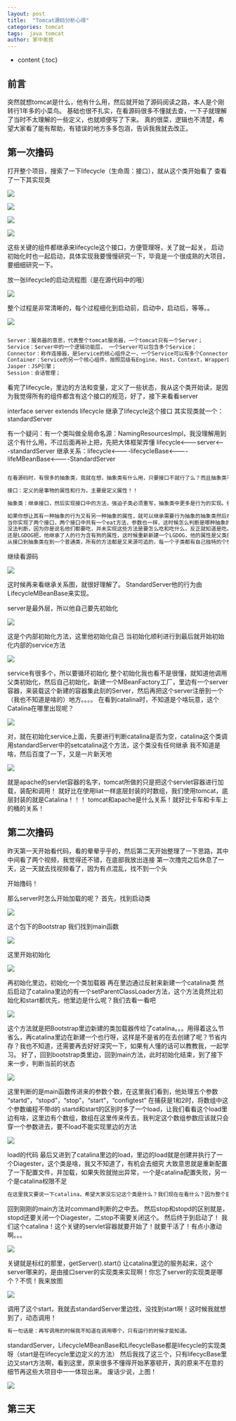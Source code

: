 ```yaml
---
layout: post
title:  "Tomcat源码分析心得"
categories: tomcat
tags:  java tomcat  
author: 家中男孩
---
```


* content
{:toc}


## 前言

突然就想tomcat是什么，他有什么用，然后就开始了源码阅读之路，本人是个刚转行1年多的小菜鸟。
基础也很不扎实，在看源码很多不懂就去查，一下子就理解了当时不太理解的一些定义，也就顺便写了下来。
真的很菜，逻辑也不清楚，希望大家看了能有帮助，有错误的地方多多包涵，告诉我我就去改正。

##  第一次撸码

打开整个项目，搜索了一下lifecycle（生命周：接口），就从这个类开始看了
查看了一下其实现类

![](https://wxt.sinaimg.cn/thumb300/006BeuLUgy1g0vgtyujmij30eo0a8753.jpg?tags=%5B%5D)

![](https://wxt.sinaimg.cn/thumb300/006BeuLUgy1g0vgtywc7bj30eo0abdgm.jpg?tags=%5B%5D)

![](https://wxt.sinaimg.cn/thumb300/006BeuLUgy1g0vgtyuxfaj30eo0acaas.jpg?tags=%5B%5D)

![](https://wxt.sinaimg.cn/thumb300/006BeuLUgy1g0vgtyupzqj30eq0abmxx.jpg?tags=%5B%5D)

这些关键的组件都继承来lifecycle这个接口，方便管理呀，关了就一起关，
启动初始化时也一起启动，具体实现我要慢慢研究一下，毕竟是一个很成熟的大项目，要细细研究一下。


放一张lifecycle的启动流程图（是在源代码中的哦）

![](https://wxt.sinaimg.cn/thumb300/006BeuLUly1g0vgzffrqgj30de0esaac.jpg?tags=%5B%5D)

整个过程是非常清晰的，每个过程细化到启动前，启动中，启动后，等等。。

![](https://wxt.sinaimg.cn/thumb300/006BeuLUly1g0vh3kzd6kj30g30bvq37.jpg?tags=%5B%5D)

```js

Server：服务器的意思，代表整个tomcat服务器，一个tomcat只有一个Server；
Service：Server中的一个逻辑功能层， 一个Server可以包含多个Service；
Connector：称作连接器，是Service的核心组件之一，一个Service可以有多个Connector，主要是连接客户端请求；
Container：Service的另一个核心组件，按照层级有Engine，Host，Context，Wrapper四种，一个Service只有一个Engine，其主要作用是执行业务逻辑；
Jasper：JSP引擎；
Session：会话管理；

```

看完了lifecycle，里边的方法和变量，定义了一些状态，我从这个类开始读，是因为我觉得所有的组件都含有这个接口的规范，好了，接下来看看server


interface server extends lifecycle
继承了lifecycle这个接口
其实现类就一个：standardServer

有一个疑问：有一个类叫做全局命名源：NamingResourcesImpl，我没理解用到这个有什么用，不过后面再补上把，先把大体框架弄懂
lifecycle<---server<---standardServer
继承关系：lifecycle<----lifecycleBase<----lifeMBeanBase<----StandardServer

```js

在看源码时，有很多的抽象类，我就在想，抽象类有什么用，只要接口不就行了么？而且抽象类不能被创建，这在面试中我还被问到一个问题：怎么样去阻止一个类不被创建，那就是抽象类啊，我竟然傻乎乎的没回答出来，可想而知我的基础时多么的糟糕，这么糟糕的基础就是因为我只会写代码，并不理解我所写代码语言的思想；有点跑题哈

接口：定义的是事物的属性和行为，主要是定义属性！！

抽象类：继承接口，然后实现接口中的方法，强迫子类必须重写，抽象类中更多是行为的实现。例如一个物种叫做LGDOG，他既是人又是狗，他不用狗的行为，却有狗的属性，同时他具有完整人类的行为，这时候他可以继承人类的抽象类和实现狗的接口，他不必实现狗的行为，但是他有狗的属性哦，但是如果他只实现狗的接口，这时候他就必须要强制实现狗的行为。

如果你想让其有一种抽象的行为又有另一种抽象的属性，就可以继承需要行为抽象的抽象类然后在继承需要属性的抽象接口。
当你实现了两个接口，两个接口中共有一个eat方法，参数也一样，这时候怎么判断是哪种抽象的吃呢？
没法判断，因为你是说名他们都要吃，并未实现这些方法是要怎么吃和吃什么，反正就知道是吃。要知道怎么吃，就只能靠各自的抽象类来重新说明，但是如果你想让LGDOG一会是人的吃法，一会又是狗的吃法，那这个是个特别的种类，需要重新把他定义为一种新的抽象，同时实现这两种实现，他有自己的抽象类来实现他自己的吃法，既不是人吃也不是狗吃，事LGDOG吃。
还是LGDOG把，他继承了人的行为含有狗的属性，这时候重新新建一个LGDOG，他的属性是父类的，但是行为是指向自己的。
从接口到抽象类在到一个普通类，所有的方法都是又来源可追的，每一个子类都有自己独特的个性同时也可溯源，找到最根本的方法。

```

继续看源码

![](https://wxt.sinaimg.cn/thumb300/006BeuLUly1g0vha5nfb3j30c4093t8t.jpg?tags=%5B%5D)

这时候再来看继承关系图，就很好理解了。
StandardServer他的行为由LifecycleMBeanBase来实现。

server是最外层，所以他自己要先初始化

![](https://wxt.sinaimg.cn/thumb300/006BeuLUly1g0vhcdwdepj30fk051dfx.jpg?tags=%5B%5D)

这是个内部初始化方法，这里他初始化自己
当初始化顺利进行到最后就开始初始化内部的service方法

![](https://wxt.sinaimg.cn/thumb300/006BeuLUly1g0vhedcfg6j308w02l744.jpg?tags=%5B%5D)

service有很多个，所以要循环初始化
整个初始化我也看不是很懂，就知道他调用父类初始化，然后自己初始化，新建一个MBeanFactory工厂，里边有一个server容器，来装载这个新建的容器集此刻的Server，然后再把这个server注册到一个（我也不知道是啥的）地方。。。。
在看到catalina时，不知道是个啥玩意，这个Catalina在哪里出现呢？

![](https://wxt.sinaimg.cn/thumb300/006BeuLUly1g0vhga6aesj30e50g20te.jpg?tags=%5B%5D)


对，就在初始化service上面，先要进行判断catalina是否为空，catalina这个类调用standardServer中的setcatalina这个方法，这个类没有任何继承
我不知道是啥，然后百度了一下，又是一片新天地

![](https://wxt.sinaimg.cn/thumb300/006BeuLUly1g0vhiq9ribj30ef01fwed.jpg?tags=%5B%5D)

就是apache的servlet容器的名字，tomcat所做的只是把这个servlet容器进行加载，装配和调用！
就好比在使用liat一样底层封装的时数组，我们使用tomcat，底层封装的就是Catalina！！！
tomcat和apache是什么关系！就好比卡车和卡车上的桶的关系！

## 第二次撸码
昨天第一天开始看代码，看的晕晕乎乎的，然后第二天开始整理了一下思路，其中中间看了两个视频，我觉得还不错，在底部我放出连接
第一次撸完之后休息了一天，这一天就去找视频看了，因为有点混乱，找不到一个头

开始撸码！

那么server时怎么开始加载的呢？
首先，找到启动类

![](https://wxt.sinaimg.cn/thumb300/006BeuLUly1g0vho3g5jgj307b00vt8h.jpg?tags=%5B%5D)

这个包下的Bootstrap
我们找到main函数

![](https://wxt.sinaimg.cn/thumb300/006BeuLUly1g0vhpcv2wzj30g10c1wex.jpg?tags=%5B%5D)

这里开始初始化

![](https://wxt.sinaimg.cn/thumb300/006BeuLUly1g0vhrkmed1j30im0frq3s.jpg?tags=%5B%5D)

再初始化里边，初始化一个类加载器
再在里边通过反射来新建一个catalina类
然后启动了catalina里边的有一个setParentClassLoader方法，这个方法竟然比初始化和start都优先，他里边是什么呢？我们去看一看吧

![](https://wxt.sinaimg.cn/thumb300/006BeuLUly1g0vhtg13jqj30c4052wei.jpg?tags=%5B%5D)

这个方法就是把Bootstrap里边新建的类加载器传给了catalina。。。用得着这么节省么，再catalina里边在新建一个也行呀，这样是不是省的在去创建了呢？节省内存？我也不知道，还需要再去好好深究一下，如果有人懂的话可以教教我，一起学习。
好了，回到bootstrap类里边，回到main方法，此时初始化结束，到了接下来一步，判断当前的状态

![](https://wxt.sinaimg.cn/thumb300/006BeuLUly1g0vhuwafw3j30e50logmo.jpg?tags=%5B%5D)

这里判断的是main函数传进来的参数个数，在这里我们看到，他处理五个参数
“startd”，“stopd”，“stop”，“start”，“configtest”
在捕获是1和2时，将数组中这个参数编程不带d的
startd和start的区别时多了一个load，让我们看看这个load里边有啥，这里边有个数组，数组在这里传来传去，我判定这个数组参数应该就只会穿一个参数进去，要不load不能实现里边的方法

![](https://wxt.sinaimg.cn/thumb300/006BeuLUly1g0vhw2l6juj30bx0e1t92.jpg?tags=%5B%5D)

load的代码
最后又进到了catalina里边的load，里边的load就是创建并执行了一个Diagester，这个类是啥，我又不知道了，有机会去细究
大致意思就是重新配置了一下配置文件，并加载，如果失败就抛出异常，一个是catalina配置失败，另一个是catalina权限不足

```js
在这里我又要说一下catalina，希望大家没忘记这个类是什么？我们现在在看什么？因为整个启动过程很庞大，这里才说的是刚开始，我们现在在启动catalina，经由bootstrap来启动，启动这个水桶！要不水（servlet）怎么进得来，没有水我们怎么和客户端交互，客户端的请求我们怎么处理。
```

回到刚刚的main方法对command判断的之中去。
然后stop和stopd的区别就是，stopd还要关闭一个Diagester，二stop不需要关闭这个。
然后终于到启动了！
我们这个catalina！这个关键的servlet容器就要开始了！就要干活了！有点小激动啊。。。

![](https://wxt.sinaimg.cn/thumb300/006BeuLUly1g0vhykqpvoj30gy0ds0t4.jpg?tags=%5B%5D)

关键就是标红的那里，getServer().start()
让catalina里边的服务起来，这个server哪来的，是由接口server的实现类来实现啊！你忘了server的实现类是哪个？不慌！我来放图

![](https://wxt.sinaimg.cn/thumb300/006BeuLUly1g0vha5nfb3j30c4093t8t.jpg?tags=%5B%5D)

调用了这个start，我就去standardServer里边找，没找到start啊！这时候我就想到了，动态调用！

```js
有一句话是：再写调用的时候我不知道在调用哪个，只有运行的时候才能知道。
```

standardServer，LifecycleMBeanBase和LifecycleBase都是lifecycle的实现类呀（start是在lifecycle里边定义的方法）
然后我找了这三个，只有lifecycBase里边又start方法啊，看到这里，原来很多不懂得开始茅塞顿开，真的原来不在意的细节再这些大项目中一一体现出来。
废话少说，上图！

![](https://wxt.sinaimg.cn/thumb300/006BeuLUly1g0vi0wui4hj30gb0nc0u7.jpg?tags=%5B%5D)


## 第三天









